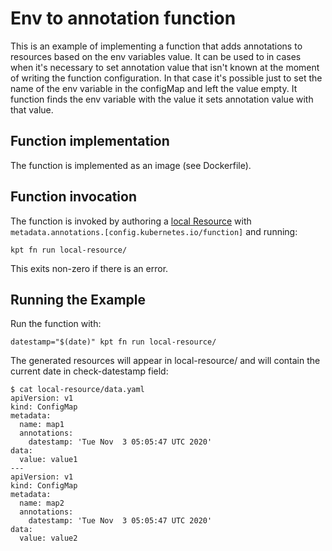 # Env to annotation function

This is an example of implementing a function that adds annotations to resources based on the env variables value.
It can be used to in cases when it's necessary to set annotation value that isn't known at the moment of
writing the function configuration. In that case it's possible just to set the name of the env variable
in the configMap and left the value empty. It function finds the env variable with the value it sets
annotation value with that value.

## Function implementation

The function is implemented as an image (see Dockerfile).

## Function invocation

The function is invoked by authoring a [local Resource](local-resource)
with `metadata.annotations.[config.kubernetes.io/function]` and running:

    kpt fn run local-resource/

This exits non-zero if there is an error.

## Running the Example

Run the function with:

    datestamp="$(date)" kpt fn run local-resource/

The generated resources will appear in local-resource/ and will contain the current date in check-datestamp field:

```
$ cat local-resource/data.yaml
apiVersion: v1
kind: ConfigMap
metadata:
  name: map1
  annotations:
    datestamp: 'Tue Nov  3 05:05:47 UTC 2020'
data:
  value: value1
---
apiVersion: v1
kind: ConfigMap
metadata:
  name: map2
  annotations:
    datestamp: 'Tue Nov  3 05:05:47 UTC 2020'
data:
  value: value2
```
